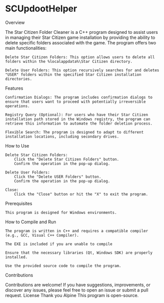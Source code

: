 # SCUpdootHelper
Overview

The Star Citizen Folder Cleaner is a C++ program designed to assist users in managing their Star Citizen game installation by providing the ability to delete specific folders associated with the game. The program offers two main functionalities:

    Delete Star Citizen Folders: This option allows users to delete all folders within the %localappdata%\Star Citizen directory.

    Delete User Folders: This option recursively searches for and deletes "USER" folders within the specified Star Citizen installation directories.

Features

    Confirmation Dialogs: The program includes confirmation dialogs to ensure that users want to proceed with potentially irreversible operations.

    Registry Query (Optional): For users who have their Star Citizen installation path stored in the Windows registry, the program can retrieve this information to automate the folder deletion process.

    Flexible Search: The program is designed to adapt to different installation locations, including secondary drives.

How to Use

    Delete Star Citizen Folders:
        Click the "Delete Star Citizen Folders" button.
        Confirm the operation in the pop-up dialog.

    Delete User Folders:
        Click the "Delete USER Folders" button.
        Confirm the operation in the pop-up dialog.

    Close:
        Click the "Close" button or hit the "X" to exit the program.

Prerequisites

    This program is designed for Windows environments.


How to Compile and Run

    The program is written in C++ and requires a compatible compiler (e.g., GCC, Visual C++ Compiler).
   
    The EXE is included if you are unable to compile

    Ensure that the necessary libraries (Qt, Windows SDK) are properly installed.

    Use the provided source code to compile the program.

Contributions

Contributions are welcome! If you have suggestions, improvements, or discover any issues, please feel free to open an issue or submit a pull request.
License
Thank you Alpine
This program is open-source.
